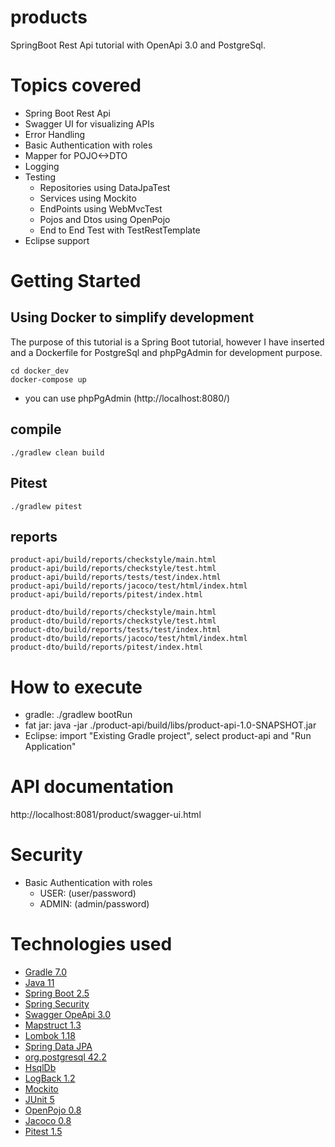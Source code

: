 # products
SpringBoot Rest Api tutorial with OpenApi 3.0 and PostgreSql.

# Topics covered
- Spring Boot Rest Api
- Swagger UI for visualizing APIs
- Error Handling
- Basic Authentication with roles
- Mapper for POJO<->DTO
- Logging
- Testing
    - Repositories using DataJpaTest
    - Services using Mockito
    - EndPoints using WebMvcTest
    - Pojos and Dtos using OpenPojo
    - End to End Test with TestRestTemplate
- Eclipse support

# Getting Started
## Using Docker to simplify development
The purpose of this tutorial is a Spring Boot tutorial, however I have inserted and a Dockerfile for PostgreSql and phpPgAdmin for development purpose.

    cd docker_dev
    docker-compose up
 - you can use phpPgAdmin (http://localhost:8080/)

## compile
    ./gradlew clean build

## Pitest
    ./gradlew pitest

## reports
    product-api/build/reports/checkstyle/main.html
    product-api/build/reports/checkstyle/test.html
    product-api/build/reports/tests/test/index.html
    product-api/build/reports/jacoco/test/html/index.html
    product-api/build/reports/pitest/index.html

    product-dto/build/reports/checkstyle/main.html
    product-dto/build/reports/checkstyle/test.html
    product-dto/build/reports/tests/test/index.html
    product-dto/build/reports/jacoco/test/html/index.html
    product-dto/build/reports/pitest/index.html

# How to execute
- gradle: ./gradlew bootRun
- fat jar: java -jar ./product-api/build/libs/product-api-1.0-SNAPSHOT.jar
- Eclipse: import "Existing Gradle project", select product-api and "Run Application"

# API documentation
http://localhost:8081/product/swagger-ui.html

# Security
 - Basic Authentication with roles
   - USER: (user/password)
   - ADMIN: (admin/password)

# Technologies used
- [Gradle 7.0](https://gradle.org/)
- [Java 11](https://openjdk.java.net/projects/jdk/11/)
- [Spring Boot 2.5](https://spring.io/projects/spring-boot)
- [Spring Security](https://spring.io/projects/spring-security)
- [Swagger OpeApi 3.0](https://swagger.io/specification/)
- [Mapstruct 1.3](https://mapstruct.org/)
- [Lombok 1.18](https://projectlombok.org/)
- [Spring Data JPA](https://projects.spring.io/spring-data-jpa)
- [org.postgresql 42.2](https://jdbc.postgresql.org/)
- [HsqlDb](http://hsqldb.org/)
- [LogBack 1.2](https://logback.qos.ch/)
- [Mockito](https://site.mockito.org/)
- [JUnit 5](https://junit.org/junit5/)
- [OpenPojo 0.8](https://github.com/OpenPojo)
- [Jacoco 0.8](https://www.jacoco.org/)
- [Pitest 1.5](https://pitest.org/)
